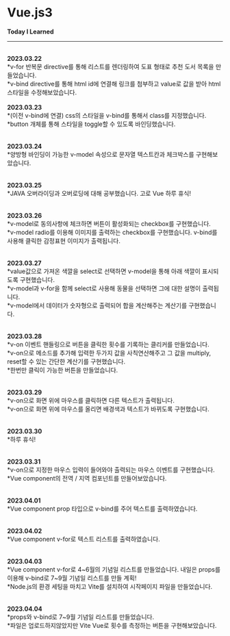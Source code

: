 # Vue.js3
<strong>Today I Learned</strong>
<hr>
<br>
<strong>2023.03.22</strong><br>
*v-for 반복문 directive를 통해 리스트를 렌더링하여 도표 형태로 추천 도서 목록을 만들었습니다.<br>
*v-bind directive를 통해 html id에 연결해 링크를 첨부하고 value로 값을 받아 html 스타일을 수정해보았습니다.<br>
<br>
<strong>2023.03.23</strong><br>
*(이전 v-bind에 연결) css의 스타일을 v-bind를 통해서 class를 지정했습니다.<br>
*button 개체를 통해 스타일을 toggle할 수 있도록 바인딩했습니다.<br>
<br>
<br>
<strong>2023.03.24</strong><br>
*양방형 바인딩이 가능한 v-model 속성으로 문자열 텍스트칸과 체크박스를 구현해보았습니다.<br>
<br>
<br>
<strong>2023.03.25</strong><br>
*JAVA 오버라이딩과 오버로딩에 대해 공부했습니다. 고로 Vue 하루 휴식!<br>
<br>
<br>
<strong>2023.03.26</strong><br>
*v-model로 동의사항에 체크하면 버튼이 활성화되는 checkbox를 구현했습니다.<br>
*v-model radio를 이용해 이미지를 출력하는 checkbox를 구현했습니다. v-bind를 사용해 클릭한 감정표현 이미지가 출력됩니다.<br>
<br>
<br>
<strong>2023.03.27</strong><br>
*value값으로 가져온 색깔을 select로 선택하면 v-model을 통해 아래 색깔이 표시되도록 구현했습니다.<br>
*v-model과 v-for을 함께 select로 사용해 동물을 선택하면 그에 대한 설명이 출력됩니다.<br>
*v-model에서 데이터가 숫자형으로 출력되어 합을 계산해주는 계산기를 구현했습니다.<br>
<br>
<br>
<strong>2023.03.28</strong><br>
*v-on 이벤트 핸들링으로 버튼을 클릭한 횟수를 기록하는 클리커를 만들었습니다.<br>
*v-on으로 메소드를 추가해 입력한 두가지 값을 사칙연산해주고 그 값을 multiply, reset할 수 있는 간단한 계산기를 구현했습니다.<br>
*한번만 클릭이 가능한 버튼을 만들었습니다.<br>
<br>
<br>
<strong>2023.03.29</strong><br>
*v-on으로 화면 위에 마우스를 클릭하면 다른 텍스트가 출력됩니다.<br>
*v-on으로 화면 위에 마우스를 올리면 배경색과 텍스트가 바뀌도록 구현했습니다.<br>
<br>
<br>
<strong>2023.03.30</strong><br>
*하루 휴식!<br>
<br>
<br>
<strong>2023.03.31</strong><br>
*v-on으로 지정한 마우스 입력이 들어와야 출력되는 마우스 이벤트를 구현했습니다.<br>
*Vue component의 전역 / 지역 컴포넌트를 만들어보았습니다.<br>
<br>
<br>
<strong>2023.04.01</strong><br>
*Vue component prop 타입으로 v-bind를 주어 텍스트를 출력하였습니다.<br>
<br>
<br>
<strong>2023.04.02</strong><br>
*Vue component v-for로 텍스트 리스트를 출력하였습니다.<br>
<br>
<br>
<strong>2023.04.03</strong><br>
*Vue component v-for로 4~6월의 기념일 리스트를 만들었습니다. 내일은 props를 이용해 v-bind로 7~9월 기념일 리스트를 만들 계획!<br>
*Node.js의 환경 세팅을 마치고 Vite를 설치하여 시작페이지 파일을 만들었습니다. <br>
<br>
<br>
<strong>2023.04.04</strong><br>
*props와 v-bind로 7~9월 기념일 리스트를 만들었습니다. <br>
*파일은 업로드하지않았지만 Vite Vue로 횟수를 측정하는 버튼을 구현해보았습니다.<br>
